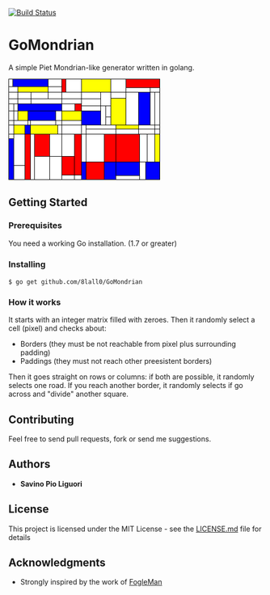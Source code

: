 [![Build Status](https://travis-ci.org/8lall0/GoMondrian.svg?branch=master)](https://travis-ci.org/8lall0/GoMondrian)

# GoMondrian

A simple Piet Mondrian-like generator written in golang.

![](screenshot/out.png)

## Getting Started

### Prerequisites

You need a working Go installation. (1.7 or greater)

### Installing

```
$ go get github.com/8lall0/GoMondrian
```

### How it works

It starts with an integer matrix filled with zeroes.
Then it randomly select a cell (pixel) and checks about:

* Borders (they must be not reachable from pixel plus surrounding padding)
* Paddings (they must not reach other preesistent borders)

Then it goes straight on rows or columns: if both are possible, it randomly selects one road.
If you reach another border, it randomly selects if go across and "divide" another square.

## Contributing

Feel free to send pull requests, fork or send me suggestions.

## Authors

* **Savino Pio Liguori**

## License

This project is licensed under the MIT License - see the [LICENSE.md](LICENSE.md) file for details

## Acknowledgments

* Strongly inspired by the work of [FogleMan](https://github.com/fogleman/Piet)
